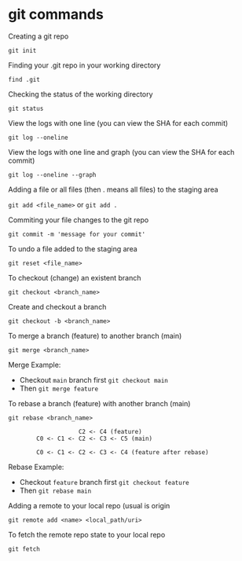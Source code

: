 # git commands

Creating a git repo

```git init```

Finding your .git repo in your working directory

```find .git```

Checking the status of the working directory 

```git status```

View the logs with one line (you can view the SHA for each commit)

```git log --oneline```

View the logs with one line and graph (you can view the SHA for each commit)

```git log --oneline --graph```

Adding a file or all files (then . means all files) to the staging area

```git add <file_name>``` or ```git add .```

Commiting your file changes to the git repo

```git commit -m 'message for your commit'```

To undo a file added to the staging area

```git reset <file_name>```

To checkout (change) an existent branch

```git checkout <branch_name>```

Create and checkout a branch

```git checkout -b <branch_name>```

To merge a branch (feature) to another branch (main)

```git merge <branch_name>```

Merge Example:
  + Checkout `main` branch first ```git checkout main```
  + Then ```git merge feature```

To rebase a branch (feature) with another branch (main)

```git rebase <branch_name>```

                        C2 <- C4 (feature)
            C0 <- C1 <- C2 <- C3 <- C5 (main)

            C0 <- C1 <- C2 <- C3 <- C4 (feature after rebase)

Rebase Example:
  + Checkout `feature` branch first ```git checkout feature```
  + Then ```git rebase main```

Adding a remote to your local repo (usual <name> is origin

```git remote add <name> <local_path/uri>```

To fetch the remote repo state to your local repo

```git fetch```





